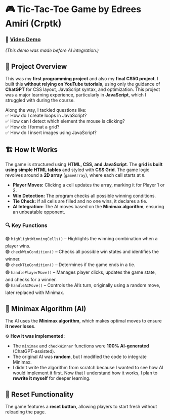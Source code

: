 # 🎮 Tic-Tac-Toe Game by Edrees Amiri (Crptk)  

### 🔗 [Video Demo](https://youtu.be/HEfmGL1xcM?s=i=XSTKhLf9cPo2I68k)  
*(This demo was made before AI integration.)*  

## 📝 Project Overview  
This was my **first programming project** and also my **final CS50 project**. I built this **without relying on YouTube tutorials**, using only the guidance of **ChatGPT** for CSS layout, JavaScript syntax, and optimization. This project was a major learning experience, particularly in **JavaScript**, which I struggled with during the course.  

Along the way, I tackled questions like:  
✅ How do I create loops in JavaScript?  
✅ How can I detect which element the mouse is clicking?  
✅ How do I format a grid?  
✅ How do I insert images using JavaScript?  

## 🏗️ How It Works  
The game is structured using **HTML, CSS, and JavaScript**. The **grid is built using simple HTML tables** and styled with **CSS Grid**. The game logic revolves around a **2D array** (`gameArray`), where each cell starts at `0`.  

- **Player Moves:** Clicking a cell updates the array, marking it for Player 1 or 2.  
- **Win Detection:** The program checks all possible winning conditions.  
- **Tie Check:** If all cells are filled and no one wins, it declares a tie.  
- **AI Integration:** The AI moves based on the **Minimax algorithm**, ensuring an unbeatable opponent.  

### 🔍 Key Functions  
🟢 `highlightWinningCells()` – Highlights the winning combination when a player wins.  
🟢 `checkWinCondition()` – Checks all possible win states and identifies the winner.  
🟢 `checkTieCondition()` – Determines if the game ends in a tie.  
🟢 `handlePlayerMove()` – Manages player clicks, updates the game state, and checks for a winner.  
🟢 `handleAIMove()` – Controls the AI’s turn, originally using a random move, later replaced with Minimax.  

## 🤖 Minimax Algorithm (AI)  
The AI uses the **Minimax algorithm**, which makes optimal moves to ensure **it never loses**.  

⚙️ **How it was implemented:**  
- The `minimax` and `checkWinner` functions were **100% AI-generated** (ChatGPT-assisted).  
- The original AI was **random**, but I modified the code to integrate Minimax.  
- I didn't write the algorithm from scratch because I wanted to see how AI would implement it first. Now that I understand how it works, I plan to **rewrite it myself** for deeper learning.  

## 🔄 Reset Functionality  
The game features a **reset button**, allowing players to start fresh without reloading the page.  
